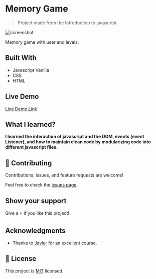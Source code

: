 
# Memory Game

>Project made from the Introduction to javascript

![screenshot](https://i.imgur.com/FVg0O4Z.gif)

Memory game with user and levels.

## Built With

- Javascript Vanilla
- CSS
- HTML

## Live Demo

[Live Demo Link](https://w3renzo.github.io/Memory-Game-/)


## What I learned?

**I learned the interaction of javascript and the DOM, events (event Listener), and how to maintain clean code by modularizing code into different javascript files.**


## 🤝 Contributing

Contributions, issues, and feature requests are welcome!

Feel free to check the [issues page](issues/).

## Show your support

Give a ⭐️ if you like this project!

## Acknowledgments

- Thanks to  [Javier](https://twitter.com/htmlboy) for an excellent course.

## 📝 License

This project is [MIT](lic.url) licensed.
